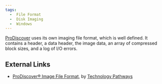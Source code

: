 ```yaml
---
tags:
  -  File Format 
  -  Disk Imaging
  -  Windows
---
```

[ProDiscover](prodiscover.md) uses its own imaging file format,
which is well defined. It contains a header, a data header, the image
data, an array of compressed block sizes, and a log of I/O errors.

## External Links

- [ProDiscover® Image File
  Format](http://www.techpathways.com/uploads/ProDiscoverImageFileFormatv4.pdf),
  by [Technology Pathways](technology_pathways.md)